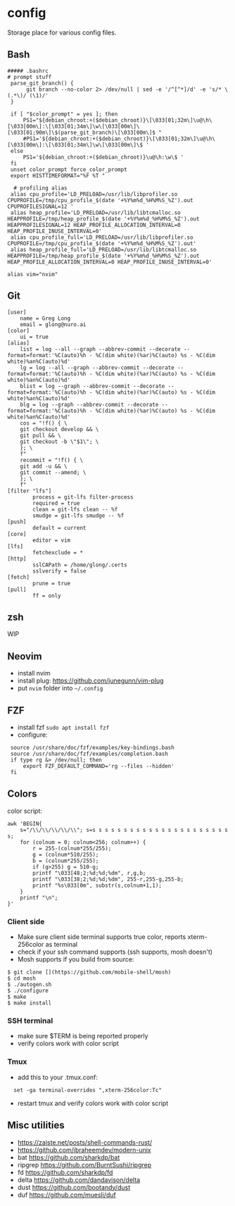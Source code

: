 # config
Storage place for various config files.

## Bash
```
##### .bashrc
# prompt stuff
 parse_git_branch() {
      git branch --no-color 2> /dev/null | sed -e '/^[^*]/d' -e 's/* \(.*\)/ (\1)/'
 }

 if [ "$color_prompt" = yes ]; then
     PS1="${debian_chroot:+($debian_chroot)}\[\033[01;32m\]\u@\h\[\033[00m\]:\[\033[01;34m\]\w\[\033[00m\]\[\033[01;90m\]\$(parse_git_branch)\[\033[00m\]$ "
     #PS1='${debian_chroot:+($debian_chroot)}\[\033[01;32m\]\u@\h\[\033[00m\]:\[\033[01;34m\]\w\[\033[00m\]\$ '
 else
     PS1='${debian_chroot:+($debian_chroot)}\u@\h:\w\$ '
 fi
 unset color_prompt force_color_prompt
 export HISTTIMEFORMAT="%F %T "
 
  # profiling alias
 alias cpu_profile='LD_PRELOAD=/usr/lib/libprofiler.so CPUPROFILE=/tmp/cpu_profile_$(date '+%Y%m%d_%H%M%S_%Z').out CPUPROFILESIGNAL=12 '
 alias heap_profile='LD_PRELOAD=/usr/lib/libtcmalloc.so HEAPPROFILE=/tmp/heap_profile_$(date '+%Y%m%d_%H%M%S_%Z').out HEAPPROFILESIGNAL=12 HEAP_PROFILE_ALLOCATION_INTERVAL=0 HEAP_PROFILE_INUSE_INTERVAL=0'
 alias cpu_profile_full='LD_PRELOAD=/usr/lib/libprofiler.so CPUPROFILE=/tmp/cpu_profile_$(date '+%Y%m%d_%H%M%S_%Z').out'
 alias heap_profile_full='LD_PRELOAD=/usr/lib/libtcmalloc.so HEAPPROFILE=/tmp/heap_profile_$(date '+%Y%m%d_%H%M%S_%Z').out HEAP_PROFILE_ALLOCATION_INTERVAL=0 HEAP_PROFILE_INUSE_INTERVAL=0'

alias vim="nvim"
```
## Git
```
[user]
    name = Greg Long
    email = glong@nuro.ai
[color]
    ui = true
[alias]
    list = log --all --graph --abbrev-commit --decorate --format=format:'%C(auto)%h - %C(dim white)(%ar)%C(auto) %s - %C(dim white)%an%C(auto)%d'
    lg = log --all --graph --abbrev-commit --decorate --format=format:'%C(auto)%h - %C(dim white)(%ar)%C(auto) %s - %C(dim white)%an%C(auto)%d'
    blist = log --graph --abbrev-commit --decorate --format=format:'%C(auto)%h - %C(dim white)(%ar)%C(auto) %s - %C(dim white)%an%C(auto)%d'
    blg = log --graph --abbrev-commit --decorate --format=format:'%C(auto)%h - %C(dim white)(%ar)%C(auto) %s - %C(dim white)%an%C(auto)%d'
    cos = "!f() { \
    git checkout develop && \
    git pull && \
    git checkout -b \"$1\"; \
    }; \
    f"
    recommit = "!f() { \
    git add -u && \
    git commit --amend; \
    }; \
    f"
[filter "lfs"]
        process = git-lfs filter-process
        required = true
        clean = git-lfs clean -- %f
        smudge = git-lfs smudge -- %f
[push]
        default = current
[core]
        editor = vim
[lfs]
        fetchexclude = *
[http]
        sslCAPath = /home/glong/.certs
        sslverify = false
[fetch]
        prune = true
[pull]
        ff = only
```
## zsh
WIP
## Neovim
* install nvim
* install plug: https://github.com/junegunn/vim-plug
* put `nvim` folder into `~/.config`
## FZF
- install fzf `sudo apt install fzf`
- configure:
```
 source /usr/share/doc/fzf/examples/key-bindings.bash
 source /usr/share/doc/fzf/examples/completion.bash
 if type rg &> /dev/null; then
     export FZF_DEFAULT_COMMAND='rg --files --hidden'
 fi
```
## Colors
color script:
```
awk 'BEGIN{
    s="/\\/\\/\\/\\/\\"; s=s s s s s s s s s s s s s s s s s s s s s s s;
    for (colnum = 0; colnum<256; colnum++) {
        r = 255-(colnum*255/255);
        g = (colnum*510/255);
        b = (colnum*255/255);
        if (g>255) g = 510-g;
        printf "\033[48;2;%d;%d;%dm", r,g,b;
        printf "\033[38;2;%d;%d;%dm", 255-r,255-g,255-b;
        printf "%s\033[0m", substr(s,colnum+1,1);
    }
    printf "\n";
}'
```
### Client side
- Make sure client side terminal supports true color, reports xterm-256color as terminal
- check if your ssh command supports (ssh supports, mosh doesn't)
- Mosh supports if you build from source:
```
$ git clone [](https://github.com/mobile-shell/mosh)
$ cd mosh
$ ./autogen.sh
$ ./configure
$ make
$ make install
```
### SSH terminal
- make sure $TERM is being reported properly
- verify colors work with color script
### Tmux
- add this to your .tmux.conf:
 ```set -g default-terminal "xterm-256color"
   set -ga terminal-overrides ",xterm-256color:Tc"
   ```
   - restart tmux and verify colors work with color script
## Misc utilities
- https://zaiste.net/posts/shell-commands-rust/
- https://github.com/ibraheemdev/modern-unix
- bat https://github.com/sharkdp/bat
- ripgrep https://github.com/BurntSushi/ripgrep
- fd https://github.com/sharkdp/fd
- delta https://github.com/dandavison/delta
- dust https://github.com/bootandy/dust
- duf https://github.com/muesli/duf
